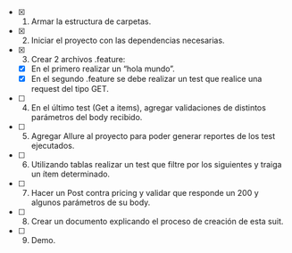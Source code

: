 - [x] 1. Armar la estructura de carpetas.
- [x] 2. Iniciar el proyecto con las dependencias necesarias.
- [x] 3. Crear 2 archivos .feature:
    - [x] En el primero realizar un “hola mundo”.
    - [x] En el segundo .feature se debe realizar un test que realice una request del tipo GET.
- [ ] 4. En el último test (Get a items), agregar validaciones de distintos parámetros del body recibido.
- [ ] 5. Agregar Allure al proyecto para poder generar reportes de los test ejecutados.
- [ ] 6. Utilizando tablas realizar un test que filtre por los siguientes y traiga un ítem determinado.
- [ ] 7. Hacer un Post contra pricing y validar que responde un 200 y algunos parámetros de su body.
- [ ] 8. Crear un documento explicando el proceso de creación de esta suit.
- [ ] 9. Demo.

